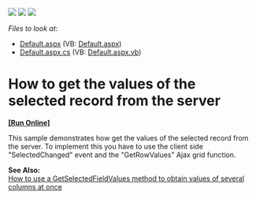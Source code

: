 <!-- default badges list -->
![](https://img.shields.io/endpoint?url=https://codecentral.devexpress.com/api/v1/VersionRange/128540464/13.1.4%2B)
[![](https://img.shields.io/badge/Open_in_DevExpress_Support_Center-FF7200?style=flat-square&logo=DevExpress&logoColor=white)](https://supportcenter.devexpress.com/ticket/details/E150)
[![](https://img.shields.io/badge/📖_How_to_use_DevExpress_Examples-e9f6fc?style=flat-square)](https://docs.devexpress.com/GeneralInformation/403183)
<!-- default badges end -->
<!-- default file list -->
*Files to look at*:

* [Default.aspx](./CS/WebSite/Default.aspx) (VB: [Default.aspx](./VB/WebSite/Default.aspx))
* [Default.aspx.cs](./CS/WebSite/Default.aspx.cs) (VB: [Default.aspx.vb](./VB/WebSite/Default.aspx.vb))
<!-- default file list end -->
# How to get the values of the selected record from the server
<!-- run online -->
**[[Run Online]](https://codecentral.devexpress.com/e150/)**
<!-- run online end -->


<p>This sample demonstrates how get the values of the selected record from the server.  To implement this you have to use the client side "SelectedChanged" event and the "GetRowValues" Ajax grid function.</p><p><strong>See Also:</strong><br />
<a href="https://www.devexpress.com/Support/Center/p/E319">How to use a GetSelectedFieldValues method to obtain values of several columns at once</a></p>

<br/>



